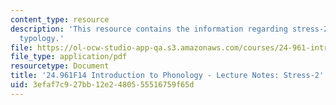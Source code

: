 ```yaml
---
content_type: resource
description: 'This resource contains the information regarding stress-2: trochaic
  typology.'
file: https://ol-ocw-studio-app-qa.s3.amazonaws.com/courses/24-961-introduction-to-phonology-fall-2014/3efaf7c927bb12e2480555516759f65d_MIT24_961F14_Lecture23.pdf
file_type: application/pdf
resourcetype: Document
title: '24.961F14 Introduction to Phonology - Lecture Notes: Stress-2'
uid: 3efaf7c9-27bb-12e2-4805-55516759f65d
---
```

